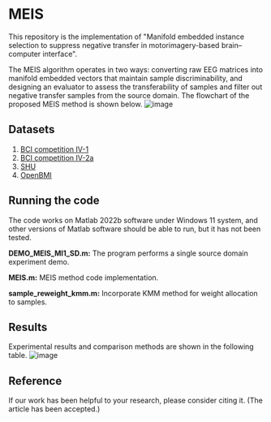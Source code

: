 # MEIS
This repository is the implementation of "Manifold embedded instance selection to suppress negative transfer in motorimagery-based brain–computer interface".

The MEIS algorithm operates in two ways: converting raw EEG matrices into manifold embedded vectors that maintain sample discriminability, and designing an evaluator to assess the transferability of samples and filter out
negative transfer samples from the source domain.
The flowchart of the proposed MEIS method is shown below.
![image](https://github.com/ZilinL/MEIS/assets/10232596/0be405b0-5bb3-4e70-98b5-72de19abe2bb)



## Datasets
1. [BCI competition IV-1](https://www.bbci.de/competition/iv/)
2. [BCI competition IV-2a](https://www.bbci.de/competition/iv/)
3. [SHU](https://figshare.com/articles/software/shu_dataset/19228725/1)
4. [OpenBMI](http://gigadb.org/dataset/view/id/100542)

## Running the code
The code works on Matlab 2022b software under Windows 11 system, and other versions of Matlab software should be able to run, but it has not been tested.

**DEMO_MEIS_MI1_SD.m:** The program performs a single source domain experiment demo.

**MEIS.m:** MEIS method code implementation.

**sample_reweight_kmm.m:** Incorporate KMM method for weight allocation to samples.

## Results
Experimental results and comparison methods are shown in the following table.
![image](https://github.com/ZilinL/MEIS/assets/10232596/3fcaabaf-6785-4edd-ba05-276093ac978a)

## Reference
If our work has been helpful to your research, please consider citing it.
(The article has been accepted.)
